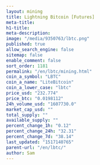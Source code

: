```yaml
---
layout: mining
title: Lightning Bitcoin [Futures]
meta-title: 
h1-title: 
meta-description: 
image: "/media/9350763/lbtc.png"
published: true
allow_search_engine: false
sitemap: false
enable_comment: false
sort_order: 1181
permalink: "/en/lbtc/mining.html"
coin_a_symbol: "LBTC"
coin_a_name: "LiteBitcoin"
coin_a_lower_case: "lbtc"
price_usd: "232.774"
price_btc: "0.0198112"
24h_volume_usd: "1607730.0"
market_cap_usd: ""
total_supply: ""
available_supply: ""
percent_change_1h: "0.12"
percent_change_24h: "32.31"
percent_change_7d: "38.14"
last_updated: "1517140765"
parent-url: "/en/lbtc/"
author: Sam
---
```


